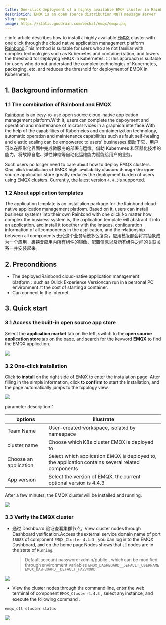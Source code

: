 ```yaml
---
title: One-click deployment of a highly available EMQX cluster in Rainbond
description: EMQX is an open source distribution MQTT message server
slug: emqx
image: https://static.goodrain.com/wechat/emqx/emqx.png
---
```


:::info article describes how to install a highly available [EMQX](https://www.emqx.com) cluster with one click through the cloud native application management platform [Rainbond](https://www.rainbond.com/?channel=emqx).This method is suitable for users who are not familiar with complex technologies such as Kubernetes and containerization, and lowers the threshold for deploying EMQX in Kubernetes. :::This approach is suitable for users who do not understand the complex technologies of Kubernetes, packaging, etc. and reduces the threshold for deployment of EMQX in Kubernetes.

<!--truncate-->

## 1. Background information

### 1.1 The combination of Rainbond and EMQX

[Rainbond](https://www.rainbond.com/?channel=emqx) is an easy-to-use open source cloud-native application management platform.With it, users can complete the deployment and operation and maintenance of microservices in a graphical interface.With the help of the capabilities of Kubernetes and containerization technology, automatic operation and maintenance capabilities such as fault self-healing and elastic scaling can be empowered to users' businesses.借助于它，用户可以在图形化界面中完成微服务的部署与运维。借助 Kubernetes 和容器化技术的能力，将故障自愈、弹性伸缩等自动化运维能力赋能给用户的业务。

Such users no longer need to care about how to deploy EMQX clusters. One-click installation of EMQX high-availability clusters through the open source application store greatly reduces the deployment burden of users using EMQX clusters. Currently, the latest version `4.4.3`is supported.

### 1.2 About application templates

The application template is an installation package for the Rainbond cloud-native application management platform. Based on it, users can install business systems into their own Rainbond with one click.No matter how complex the business system is, the application template will abstract it into an application, and install it together with the images, configuration information of all components in the application, and the relationship between all components.无论这个业务系统多么复杂，应用模版都会将其抽象成为一个应用，裹挟着应用内所有组件的镜像、配置信息以及所有组件之间的关联关系一并安装起来。

## 2. Preconditions

- The deployed Rainbond cloud-native application management platform：such as [Quick Experience Version](https://www.rainbond.com/docs/quick-start/quick-install/?channel=emqx)can run in a personal PC environment at the cost of starting a container.
- Can connect to the Internet.

## 3. Quick start

### 3.1 Access the built-in open source app store

Select the **application market** tab on the left, switch to the **open source application store** tab on the page, and search for the keyword **EMQX** to find the EMQX application.

![](https://static.goodrain.com/wechat/emqx/1.png)

### 3.2 One-click installation

Click **to install** on the right side of EMQX to enter the installation page. After filling in the simple information, click **to confirm** to start the installation, and the page automatically jumps to the topology view.

![](https://static.goodrain.com/wechat/emqx/2.png)

parameter description：

| options               | illustrate                                                                                        |
| --------------------- | ------------------------------------------------------------------------------------------------- |
| Team Name             | User-created workspace, isolated by namespace                                                     |
| cluster name          | Choose which K8s cluster EMQX is deployed to                                                      |
| Choose an application | Select which application EMQX is deployed to, the application contains several related components |
| App version           | Select the version of EMQX, the current optional version is 4.4.3 |

After a few minutes, the EMQX cluster will be installed and running.

![](https://static.goodrain.com/wechat/emqx/3.png)

### 3.3 Verify the EMQX cluster

- 通过 Dashboard 验证查看集群节点。View cluster nodes through Dashboard verification.Access the external service domain name of port `18083` of component `EMQX_Cluster-4.4.3` , you can log in to the EMQX Dashboard, and on the home page Nodes shows that all nodes are in the state of `Running`.

  > Default account password: admin/public , which can be modified through environment variables `EMQX_DASHBOARD__DEFAULT_USERNAME` `EMQX_DASHBOARD__DEFAULT_PASSWORD`

![](https://static.goodrain.com/wechat/emqx/4.png)

- View the cluster nodes through the command line, enter the web terminal of component `EMQX_Cluster-4.4.3` , select any instance, and execute the following command：

```shell
emqx_ctl cluster status
```

![](https://static.goodrain.com/wechat/emqx/5.png)
